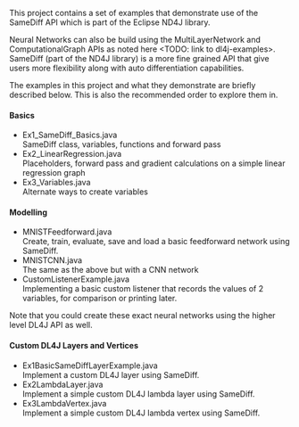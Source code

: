 This project contains a set of examples that demonstrate use of the SameDiff API which is part of the Eclipse ND4J library.

Neural Networks can also be build using the MultiLayerNetwork and ComputationalGraph APIs as noted here <TODO: link to dl4j-examples>. SameDiff (part of the ND4J library) is a more fine grained API that give users more flexibility along with auto differentiation capabilities.  

The examples in this project and what they demonstrate are briefly described below. This is also the recommended order to explore them in.
#### Basics
  * Ex1_SameDiff_Basics.java  
SameDiff class, variables, functions and forward pass
  * Ex2_LinearRegression.java  
Placeholders, forward pass and gradient calculations on a simple linear regression graph  
  * Ex3_Variables.java  
Alternate ways to create variables

#### Modelling
 * MNISTFeedforward.java  
Create, train, evaluate, save and load a basic feedforward network using SameDiff.  
 * MNISTCNN.java  
The same as the above but with a CNN network
 * CustomListenerExample.java  
Implementing a basic custom listener that records the values of 2 variables, for comparison or printing later.  

Note that you could create these exact neural networks using the higher level DL4J API as well.

#### Custom DL4J Layers and Vertices
* Ex1BasicSameDiffLayerExample.java   
Implement a custom DL4J layer using SameDiff.
* Ex2LambdaLayer.java  
Implement a simple custom DL4J lambda layer using SameDiff.
* Ex3LambdaVertex.java  
Implement a simple custom DL4J lambda vertex using SameDiff.

